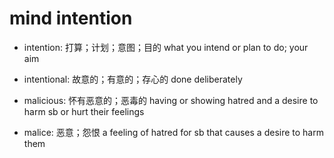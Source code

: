 # mind intention

- intention: 打算；计划；意图；目的 what you intend or plan to do; your aim
- intentional: 故意的；有意的；存心的 done deliberately

- malicious: 怀有恶意的；恶毒的 having or showing hatred and a desire to harm sb or hurt their feelings
- malice: 恶意；怨恨 a feeling of hatred for sb that causes a desire to harm them
